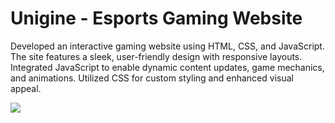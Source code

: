 <h1>Unigine - Esports Gaming Website</h1>
<p>Developed an interactive gaming website using HTML, CSS, and JavaScript. The site features a sleek, user-friendly design with responsive layouts. Integrated JavaScript to enable dynamic content updates, game mechanics, and animations. Utilized CSS for custom styling and enhanced visual appeal.
</p>
<img src="website.png">
